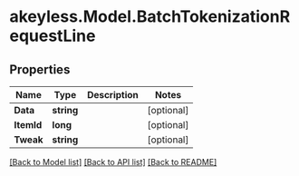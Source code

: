 # akeyless.Model.BatchTokenizationRequestLine

## Properties

Name | Type | Description | Notes
------------ | ------------- | ------------- | -------------
**Data** | **string** |  | [optional] 
**ItemId** | **long** |  | [optional] 
**Tweak** | **string** |  | [optional] 

[[Back to Model list]](../README.md#documentation-for-models) [[Back to API list]](../README.md#documentation-for-api-endpoints) [[Back to README]](../README.md)

